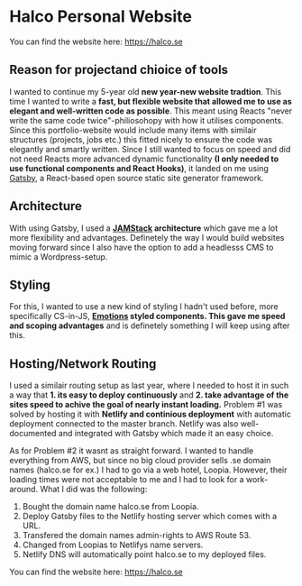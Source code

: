 # Halco Personal Website 
You can find the website here: 
https://halco.se

## Reason for projectand chioice of tools
I wanted to continue my 5-year old **new year-new website tradtion**. This time I wanted to write a **fast, but flexible website that allowed me to use as elegant and well-written code as possible**. This meant using Reacts "never write the same code twice"-philiosohopy with how it utilises components. Since this portfolio-website would include many items with similair structures (projects, jobs etc.) this fitted nicely to ensure the code was elegantly and smartly written. Since I still wanted to focus on speed and did not need Reacts more advanced dynamic functionality **(I only needed to use functional components and React Hooks)**, it landed on me using [Gatsby](https://www.gatsbyjs.com/), a React-based open source static site generator framework. 

## Architecture
With using Gatsby, I used a **[JAMStack](https://jamstack.org/) architecture** which gave me a lot more flexibility and advantages. Definetely the way I would build websites moving forward since I also have the option to add a headlesss CMS to mimic a Wordpress-setup.

## Styling
For this, I wanted to use a new kind of styling I hadn't used before, more specifically CS-in-JS, **[Emotions](https://emotion.sh/docs/introduction) styled components. This gave me speed and scoping advantages** and is definetely something I will keep using after this.

## Hosting/Network Routing
I used a similair routing setup as last year, where I needed to host it in such a way that **1. its easy to deploy continuously** and **2. take advantage of the sites speed to achive the goal of nearly instant loading.** Problem #1 was solved by hosting it with **Netlify and continious deployment** with automatic deployment connected to the master branch. Netlify was also well-documented and integrated with Gatsby which made it an easy choice.

As for Problem #2 it wasnt as straight forward. I wanted to handle everything from AWS, but since no big cloud provider sells .se domain names (halco.se for ex.) I had to go via a web hotel, Loopia. However, their loading times were not acceptable to me and I had to look for a work-around. What I did was the following:
1. Bought the domain name halco.se from Loopia. 
2. Deploy Gatsby files to the Netlify hosting server which comes with a URL.
2. Transfered the domain names admin-rights to AWS Route 53.
3. Changed from Loopias to Netlifys name servers.
3. Netlify DNS will automatically point halco.se to my deployed files.

You can find the website here: 
https://halco.se
